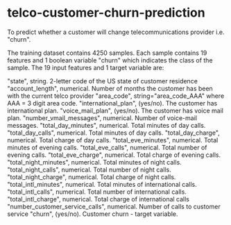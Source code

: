 # telco-customer-churn-prediction
To predict whether a customer will change telecommunications provider i.e. "churn".

The training dataset contains 4250 samples. Each sample contains 19 features and 1 boolean variable "churn" which indicates the class of the sample. The 19 input features and 1 target variable are:

"state", string. 2-letter code of the US state of customer residence
"account_length", numerical. Number of months the customer has been with the current telco provider
"area_code", string="area_code_AAA" where AAA = 3 digit area code.
"international_plan", (yes/no). The customer has international plan.
"voice_mail_plan", (yes/no). The customer has voice mail plan.
"number_vmail_messages", numerical. Number of voice-mail messages.
"total_day_minutes", numerical. Total minutes of day calls.
"total_day_calls", numerical. Total minutes of day calls.
"total_day_charge", numerical. Total charge of day calls.
"total_eve_minutes", numerical. Total minutes of evening calls.
"total_eve_calls", numerical. Total number of evening calls.
"total_eve_charge", numerical. Total charge of evening calls.
"total_night_minutes", numerical. Total minutes of night calls.
"total_night_calls", numerical. Total number of night calls.
"total_night_charge", numerical. Total charge of night calls.
"total_intl_minutes", numerical. Total minutes of international calls.
"total_intl_calls", numerical. Total number of international calls.
"total_intl_charge", numerical. Total charge of international calls
"number_customer_service_calls", numerical. Number of calls to customer service
"churn", (yes/no). Customer churn - target variable.
